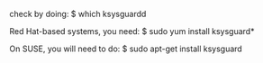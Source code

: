 check by doing: 
$ which ksysguardd

Red Hat-based systems, you need:
$ sudo yum install ksysguard*

On SUSE, you will need to do:
$ sudo apt-get install ksysguard
